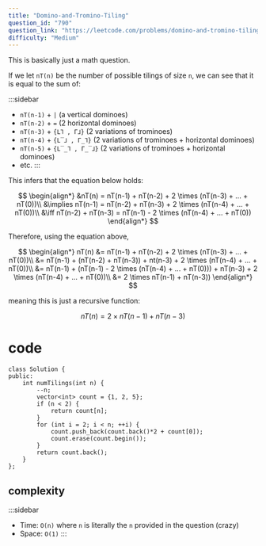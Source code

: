 ```yaml
---
title: "Domino-and-Tromino-Tiling"
question_id: "790"
question_link: "https://leetcode.com/problems/domino-and-tromino-tiling/"
difficulty: "Medium"
---
```


This is basically just a math question. 

If we let `nT(n)` be the number of possible tilings of size `n`,
we can see that it is equal to the sum of:

:::sidebar
- `nT(n-1)` + `|` (a vertical dominoes)
- `nT(n-2)` + `=` (2 horizontal dominoes)
- `nT(n-3)` + `{L⅂ , Γ⅃}` (2 variations of trominoes)
- `nT(n-4)` + `{L‾⅃ , Γ_⅂}` (2 variations of trominoes + horizontal dominoes)
- `nT(n-5)` + `{L‾_⅂ , Γ_‾⅃}` (2 variations of trominoes + horizontal dominoes)
- etc.
:::

This infers that the equation below holds:

$$
\begin{align*}
&nT(n) = nT(n-1) + nT(n-2) + 2 \times (nT(n-3) + ... + nT(0))\\
&\implies nT(n-1) = nT(n-2) + nT(n-3) + 2 \times (nT(n-4) + ... + nT(0))\\
&\iff nT(n-2) + nT(n-3) = nT(n-1) - 2 \times (nT(n-4) + ... + nT(0))
\end{align*}
$$

Therefore, using the equation above,

$$
\begin{align*}
nT(n) &= nT(n-1) + nT(n-2) + 2 \times (nT(n-3) + ... + nT(0))\\
&= nT(n-1) + (nT(n-2) + nT(n-3)) + nt(n-3) + 2 \times (nT(n-4) + ... + nT(0))\\
&= nT(n-1) + (nT(n-1) - 2 \times (nT(n-4) + ... + nT(0))) + nT(n-3) + 2 \times (nT(n-4) + ... + nT(0))\\
&= 2 \times nT(n-1) + nT(n-3))
\end{align*}
$$

meaning this is just a recursive function:

$$
nT(n) = 2 \times nT(n-1) + nT(n-3)
$$


# cod<span>e</span>

```{.cpp}
class Solution {
public:
    int numTilings(int n) {
        --n;
        vector<int> count = {1, 2, 5};
        if (n < 2) {
            return count[n];
        }
        for (int i = 2; i < n; ++i) {
            count.push_back(count.back()*2 + count[0]);
            count.erase(count.begin());
        }
        return count.back();
    }
};
```

## complexit<span>y</span>

:::sidebar
- Time: `O(n)` where `n` is literally the `n` provided in the question (crazy)
- Space: `O(1)`
:::
